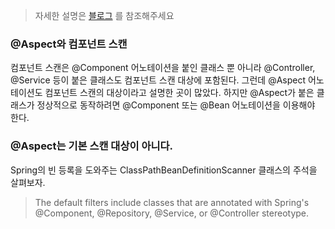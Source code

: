 > 자세한 설명은 [블로그](https://yeonyeon.tistory.com/229) 를 참조해주세요

### @Aspect와 컴포넌트 스캔

컴포넌트 스캔은 @Component 어노테이션을 붙인 클래스 뿐 아니라 @Controller, @Service 등이 붙은 클래스도 컴포넌트 스캔 대상에 포함된다. 그런데 @Aspect 어노테이션도 컴포넌트 스캔의
대상이라고 설명한 곳이 많았다. 하지만 @Aspect가 붙은 클래스가 정상적으로 동작하려면 @Component 또는 @Bean 어노테이션을 이용해야 한다.

### @Aspect는 기본 스캔 대상이 아니다.

Spring의 빈 등록을 도와주는 ClassPathBeanDefinitionScanner 클래스의 주석을 살펴보자.

> The default filters include classes that are annotated with Spring's @Component, @Repository, @Service, or @Controller stereotype.
